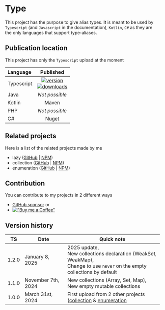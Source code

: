 # Type

This project has the purpose to give alias types.
It is meant to be used by `Typescript` (and `Javascript` in the documentation),
`Kotlin`, `C#` as they are the only languages that support type-aliases.


## Publication location

This project has only the `Typescript` upload at the moment

| Language   |                                               Published                                               |
|:-----------|:-----------------------------------------------------------------------------------------------------:|
| Typescript | [![version][npm-image-link]][npm-link]<br/>[![downloads][npm-download-image-link]][npm-download-link] |
| Java       |                                            _Not possible_                                             |
| Kotlin     |                                                 Maven                                                 |
| PHP        |                                            _Not possible_                                             |
| C#         |                                                 Nuget                                                 |

[npm-image-link]:          https://img.shields.io/npm/v/@joookiwi/type.svg?logo=npm&label=
[npm-link]:                https://npmjs.org/package/@joookiwi/type
[npm-download-image-link]: https://img.shields.io/npm/dt/@joookiwi/type.svg
[npm-download-link]:       https://npm-stat.com/charts.html?package=@joookiwi/type

## Related projects

Here is a list of the related projects made by me
- lazy ([GitHub](https://github.com/joooKiwi/lazy) | [NPM](https://www.npmjs.com/package/@joookiwi/lazy))
- collection ([GitHub](https://github.com/joooKiwi/collection) | [NPM](https://www.npmjs.com/package/@joookiwi/collection))
- enumeration ([GitHub](https://github.com/joooKiwi/enumeration) | [NPM](https://www.npmjs.com/package/@joookiwi/enumerable))

## Contribution

You can contribute to my projects in 2 different ways
- [GitHub sponsor](https://github.com/sponsors/joooKiwi) or
- [!["Buy me a Coffee"](https://img.buymeacoffee.com/button-api/?&button_colour=40DCA5&font_colour=ffffff&font_family=Cookie&outline_colour=000000&coffee_colour=FFDD00)](https://www.buymeacoffee.com/joookiwi)

## Version history

| TS    | Date               | Quick note                                                                                                                                        |
|-------|--------------------|---------------------------------------------------------------------------------------------------------------------------------------------------|
| 1.2.0 | January 8, 2025    | 2025 update,<br/>New collections declaration (WeakSet, WeakMap),<br/>Change to use `never` on the empty collections by default                    |
| 1.1.0 | November 7th, 2024 | New collections (Array, Set, Map),<br/>New empty mutable collections                                                                              |
| 1.0.0 | March 31st, 2024   | First upload from 2 other projects ([collection](https://github.com/joooKiwi/collection) & [enumeration](https://github.com/joooKiwi/enumeration) |

